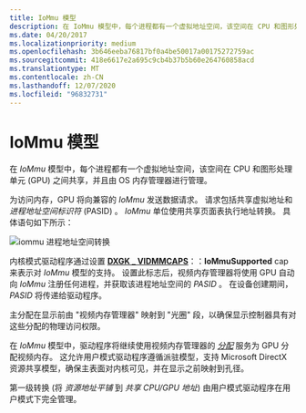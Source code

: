 ```yaml
---
title: IoMmu 模型
description: 在 IoMmu 模型中，每个进程都有一个虚拟地址空间，该空间在 CPU 和图形处理单元 (GPU) 之间共享，并且由 OS 内存管理器进行管理。
ms.date: 04/20/2017
ms.localizationpriority: medium
ms.openlocfilehash: 3b646eeba76817bf0a4be50017a00175272759ac
ms.sourcegitcommit: 418e6617e2a695c9cb4b37b5b60e264760858acd
ms.translationtype: MT
ms.contentlocale: zh-CN
ms.lasthandoff: 12/07/2020
ms.locfileid: "96832731"
---
```

# <a name="iommu-model"></a>IoMmu 模型


在 *IoMmu* 模型中，每个进程都有一个虚拟地址空间，该空间在 CPU 和图形处理单元 (GPU) 之间共享，并且由 OS 内存管理器进行管理。

为访问内存，GPU 将向兼容的 *IoMmu* 发送数据请求。 请求包括共享虚拟地址和 *进程地址空间标识符* (PASID) 。 *IoMmu* 单位使用共享页面表执行地址转换。 具体语句如下所示：

![iommu 进程地址空间转换](images/iommu-model.1.png)

内核模式驱动程序通过设置 [**DXGK \_ VIDMMCAPS**](/windows-hardware/drivers/ddi/d3dkmddi/ns-d3dkmddi-_dxgk_vidmmcaps)：：**IoMmuSupported** cap 来表示对 *IoMmu* 模型的支持。 设置此标志后，视频内存管理器将使用 GPU 自动向 *IoMmu* 注册任何进程，并获取该进程地址空间的 *PASID* 。 在设备创建期间， *PASID* 将传递给驱动程序。

主分配在显示前由 "视频内存管理器" 映射到 "光圈" 段，以确保显示控制器具有对这些分配的物理访问权限。

在 *IoMmu* 模型中，驱动程序将继续使用视频内存管理器的 [*分配*](/windows-hardware/drivers/ddi/d3dumddi/nc-d3dumddi-pfnd3dddi_allocatecb) 服务为 GPU 分配视频内存。 这允许用户模式驱动程序遵循派驻模型，支持 Microsoft DirectX 资源共享模型，确保主表面对内核可见，并在显示之前映射到孔径。

第一级转换 (将 *资源地址平铺* 到 *共享 CPU/GPU 地址*) 由用户模式驱动程序在用户模式下完全管理。

 

